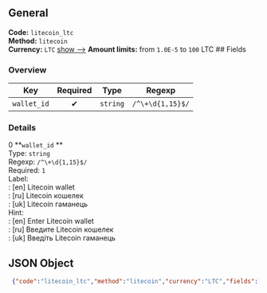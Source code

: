 ## General 
**Code:** `litecoin_ltc`  
**Method:** `litecoin`  
**Currency:** `LTC` [show -->]() 
**Amount limits:** from `1.0E-5`  to `100`  LTC ## Fields 
### Overview 
|Key|Required|Type|Regexp| 
|:---:|:---:|:---:|:---:| 
|`wallet_id` |✔ |`string` |`/^\+\d{1,15}$/` | 
 
### Details 
0 **`wallet_id` **  
Type: `string`  
Regexp: `/^\+\d{1,15}$/`  
Required: `1`  
Label:  
: [en] Litecoin wallet  
: [ru] Litecoin кошелек  
: [uk] Litecoin гаманець  
Hint:  
: [en] Enter Litecoin wallet  
: [ru] Введите Litecoin кошелек  
: [uk] Введіть Litecoin гаманець  
## JSON Object 
```json
 {"code":"litecoin_ltc","method":"litecoin","currency":"LTC","fields":[{"key":"wallet_id","type":"string","label":{"en":"Litecoin wallet","ru":"Litecoin \u043a\u043e\u0448\u0435\u043b\u0435\u043a","uk":"Litecoin \u0433\u0430\u043c\u0430\u043d\u0435\u0446\u044c"},"hint":{"en":"Enter Litecoin wallet","ru":"\u0412\u0432\u0435\u0434\u0438\u0442\u0435 Litecoin \u043a\u043e\u0448\u0435\u043b\u0435\u043a","uk":"\u0412\u0432\u0435\u0434\u0456\u0442\u044c Litecoin \u0433\u0430\u043c\u0430\u043d\u0435\u0446\u044c"},"regexp":"\/^\\+\\d{1,15}$\/","required":true,"position":1}],"amount_min":1.0e-5,"amount_max":100}```  
